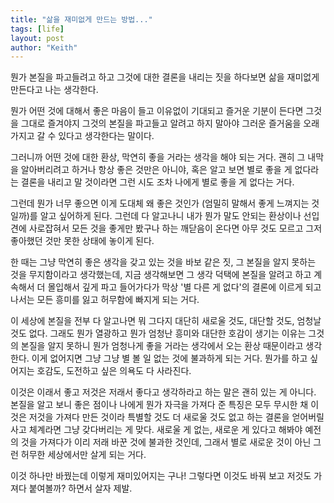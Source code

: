 ```yaml
---
title: "삶을 재미없게 만드는 방법..."
tags: [life]
layout: post
author: "Keith"
---
```


뭔가 본질을 파고들려고 하고 그것에 대한 결론을 내리는 짓을 하다보면 삶을 재미없게 만든다고 나는 생각한다.

뭔가 어떤 것에 대해서 좋은 마음이 들고 이유없이 기대되고 즐거운 기분이 든다면 그것을 그대로 즐겨야지 그것의 본질을 파고들고 알려고 하지 말아야 그러운 즐거움을 오래 가지고 갈 수 있다고 생각한다는 말이다.

그러니까 어떤 것에 대한 환상, 막연히 좋을 거라는 생각을 해야 되는 거다. 괜히 그 내막을 알아버리려고 하거나 항상 좋은 것만은 아니야, 혹은 알고 보면 별로 좋을 게 없다라는 결론을 내리고 말 것이라면 그런 시도 조차 나에게 별로 좋을 게 없다는 거다.

그런데 뭔가 너무 좋으면 이게 도대체 왜 좋은 것인가 (엄밀히 말해서 좋게 느껴지는 것일까)를 알고 싶어하게 된다. 그런데 다 알고나니 내가 뭔가 말도 안되는 환상이나 선입견에 사로잡혀서 모든 것을 좋게만 봤구나 하는 깨닫음이 온다면 아무 것도 모르고 그저 좋아했던 것만 못한 상태에 놓이게 된다.

한 때는 그냥 막연히 좋은 생각을 갖고 있는 것을 바보 같은 짓, 그 본질을 알지 못하는 것을 무지함이라고 생각했는데, 지금 생각해보면 그 생각 덕택에 본질을 알려고 하고 계속해서 더 몰입해서 깊게 파고 들어가다가 막상 '별 다른 게 없다'의 결론에 이르게 되고 나서는 모든 흥미를 잃고 허무함에 빠지게 되는 거다.

이 세상에 본질을 전부 다 알고나면 뭐 그다지 대단히 새로울 것도, 대단할 것도, 엄청날 것도 없다. 그래도 뭔가 열광하고 뭔가 엄청난 흥미와 대단한 호감이 생기는 이유는 그것의 본질을 알지 못하니 뭔가 엄청나게 좋을 거라는 생각에서 오는 환상 때문이라고 생각한다. 이게 없어지면 그냥 그냥 별 볼 일 없는 것에 불과하게 되는 거다. 뭔가를 하고 싶어지는 호감도, 도전하고 싶은 의욕도 다 사라진다. 

이것은 이래서 좋고 저것은 저래서 좋다고 생각하라고 하는 말은 괜히 있는 게 아니다. 본질을 알고 보니 좋은 점이나 나에게 뭔가 자극을 가져다 준 특징은 모두 무시한 채 이것은 저것을 가져다 만든 것이라 특별할 것도 더 새로울 것도 없고 하는 결론을 얻어버릴 사고 체계라면 그냥 갖다버리는 게 맞다. 새로울 게 없는, 새로운 게 있다고 해봐야 예전의 것을 가져다가 이리 저래 바꾼 것에 불과한 것인데, 그래서 별로 새로운 것이 아닌 그런 허무한 세상에서만 살게 되는 거다.

이것 하나만 바꿨는데 이렇게 재미있어지는 구나! 그렇다면 이것도 바꿔 보고 저것도 가져다 붙여볼까? 하면서 살자 제발.

